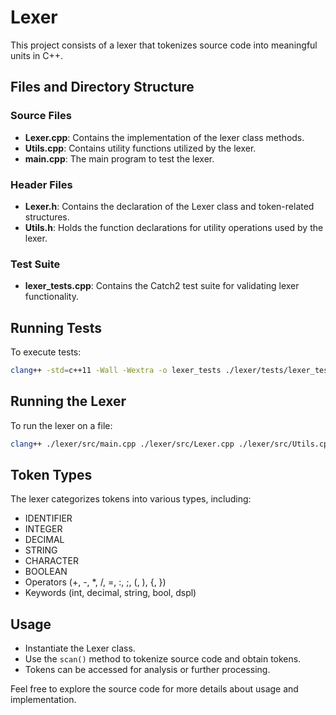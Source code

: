 # Lexer
This project consists of a lexer that tokenizes source code into meaningful units in C++.

## Files and Directory Structure
### Source Files

- **Lexer.cpp**: Contains the implementation of the lexer class methods.
- **Utils.cpp**: Contains utility functions utilized by the lexer.
- **main.cpp**: The main program to test the lexer.

### Header Files

- **Lexer.h**: Contains the declaration of the Lexer class and token-related structures.
- **Utils.h**: Holds the function declarations for utility operations used by the lexer.

### Test Suite

- **lexer_tests.cpp**: Contains the Catch2 test suite for validating lexer functionality.

## Running Tests

To execute tests:

```bash
clang++ -std=c++11 -Wall -Wextra -o lexer_tests ./lexer/tests/lexer_tests.cpp ./lexer/src/Lexer.cpp ./lexer/src/Utils.cpp -I ./lexer/src/headers && ./lexer_tests
```

## Running the Lexer

To run the lexer on a file:

```bash
clang++ ./lexer/src/main.cpp ./lexer/src/Lexer.cpp ./lexer/src/Utils.cpp -o lexer && ./lexer
```



## Token Types

The lexer categorizes tokens into various types, including:
- IDENTIFIER
- INTEGER
- DECIMAL
- STRING
- CHARACTER
- BOOLEAN
- Operators (+, -, *, /, =, :, ;, (, ), {, })
- Keywords (int, decimal, string, bool, dspl)

## Usage

- Instantiate the Lexer class.
- Use the `scan()` method to tokenize source code and obtain tokens.
- Tokens can be accessed for analysis or further processing.

Feel free to explore the source code for more details about usage and implementation.
